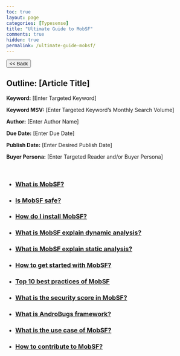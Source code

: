 ```yaml
---
toc: true
layout: page
categories: [Typesense]
title: "Ultimate Guide to MobSF"
comments: true
hidden: true
permalink: /ultimate-guide-mobsf/
---
```


<button class="back-button" onclick="window.history.back()"><< Back</button>

## Outline: [Article Title]

**Keyword:** [Enter Targeted Keyword]

**Keyword MSV:** [Enter Targeted Keyword’s Monthly Search Volume]

**Author:** [Enter Author Name]

**Due Date:** [Enter Due Date]

**Publish Date:** [Enter Desired Publish Date]

**Buyer Persona:** [Enter Targeted Reader and/or Buyer Persona]

<br>

<ul>
<li><h3><a href="https://aviyeldevrel.github.io/Aviyel-Blogs-Review/what-is-mobsf/"> What is MobSF?</a></h3>
<li><h3><a href="https://aviyeldevrel.github.io/Aviyel-Blogs-Review/is-mobsf-safe/">Is MobSF safe? </a></h3>
<li><h3><a href="https://aviyeldevrel.github.io/Aviyel-Blogs-Review/how-to-install-mobsf/"> How do I install MobSF? </a></h3>
<li><h3><a href="https://aviyeldevrel.github.io/Aviyel-Blogs-Review/what-is-mobsf-dynamic-analysis/"> What is MobSF explain dynamic analysis?  </a></h3>
<li><h3><a href="https://aviyeldevrel.github.io/Aviyel-Blogs-Review/hat-is-mobsf-static-analysis/"> What is MobSF explain static analysis?  </a></h3>
<li><h3><a href="https://aviyeldevrel.github.io/Aviyel-Blogs-Review/how-to-get-started-with-mobsf/"> How to get started with MobSF? </a></h3>
<li><h3><a href="https://aviyeldevrel.github.io/Aviyel-Blogs-Review/Top-10-best-practices-of-MobSF/"> Top 10 best practices of MobSF </a></h3>
<li><h3><a href="https://aviyeldevrel.github.io/Aviyel-Blogs-Review/What-is-the-security-score-in-MobSF/"> What is the security score in MobSF? </a></h3>
<li><h3><a href="https://aviyeldevrel.github.io/Aviyel-Blogs-Review/what-is-AndroBugs-framework/"> What is AndroBugs framework?  </a></h3>
<li><h3><a href="https://aviyeldevrel.github.io/Aviyel-Blogs-Review/use-case-mobsf/"> What is the use case of MobSF? </a></h3>
<li><h3><a href="https://aviyeldevrel.github.io/Aviyel-Blogs-Review/how-to-contribute-mobsf/"> How to contribute to MobSF? </a></h3>
